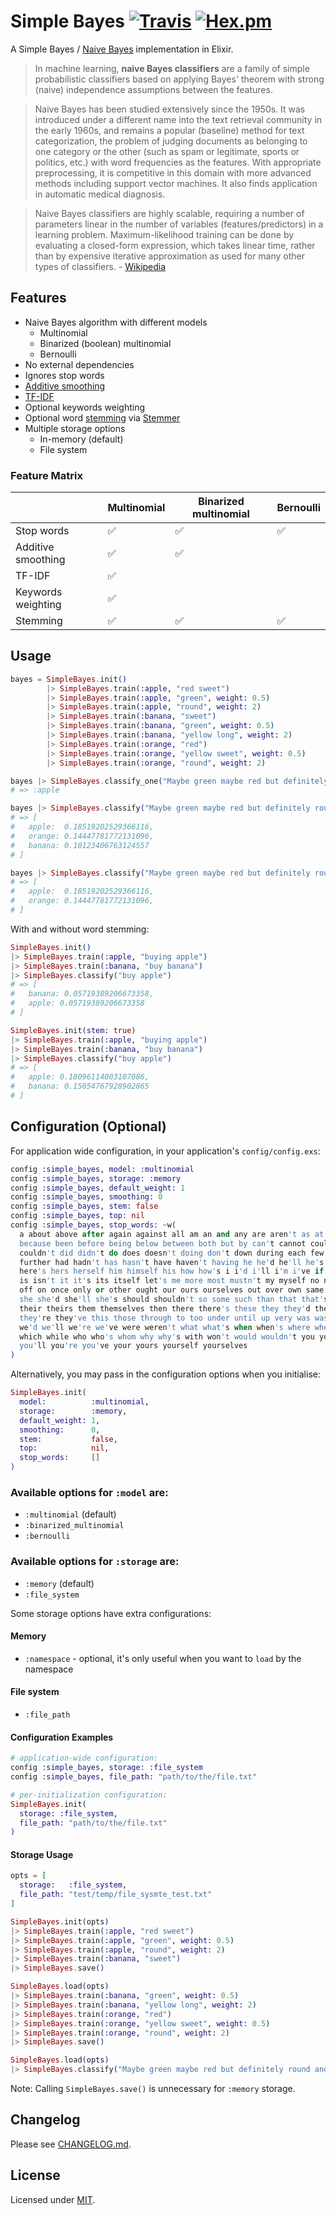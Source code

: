 # Simple Bayes [![Travis](https://img.shields.io/travis/fredwu/simple_bayes.svg)](https://travis-ci.org/fredwu/simple_bayes) [![Hex.pm](https://img.shields.io/hexpm/v/simple_bayes.svg)](https://hex.pm/packages/simple_bayes)

A Simple Bayes / [Naive Bayes](https://en.wikipedia.org/wiki/Naive_Bayes_classifier) implementation in Elixir.

> In machine learning, __naive Bayes classifiers__ are a family of simple probabilistic classifiers based on applying Bayes' theorem with strong (naive) independence assumptions between the features.

> Naive Bayes has been studied extensively since the 1950s. It was introduced under a different name into the text retrieval community in the early 1960s, and remains a popular (baseline) method for text categorization, the problem of judging documents as belonging to one category or the other (such as spam or legitimate, sports or politics, etc.) with word frequencies as the features. With appropriate preprocessing, it is competitive in this domain with more advanced methods including support vector machines. It also finds application in automatic medical diagnosis.

> Naive Bayes classifiers are highly scalable, requiring a number of parameters linear in the number of variables (features/predictors) in a learning problem. Maximum-likelihood training can be done by evaluating a closed-form expression, which takes linear time, rather than by expensive iterative approximation as used for many other types of classifiers. - [Wikipedia](https://en.wikipedia.org/wiki/Naive_Bayes_classifier)

## Features

- Naive Bayes algorithm with different models
  - Multinomial
  - Binarized (boolean) multinomial
  - Bernoulli
- No external dependencies
- Ignores stop words
- [Additive smoothing](https://en.wikipedia.org/wiki/Additive_smoothing)
- [TF-IDF](https://en.wikipedia.org/wiki/Tf-idf)
- Optional keywords weighting
- Optional word [stemming](https://en.wikipedia.org/wiki/Stemming) via [Stemmer](https://github.com/fredwu/stemmer)
- Multiple storage options
  - In-memory (default)
  - File system

### Feature Matrix

|                    | Multinomial | Binarized multinomial | Bernoulli |
|--------------------|-------------|-----------------------|-----------|
| Stop words         | ✅          | ✅                    | ✅       |
| Additive smoothing | ✅          | ✅                    |          |
| TF-IDF             | ✅          |                       |          |
| Keywords weighting | ✅          |                       |          |
| Stemming           | ✅          | ✅                    | ✅       |

## Usage

```elixir
bayes = SimpleBayes.init()
        |> SimpleBayes.train(:apple, "red sweet")
        |> SimpleBayes.train(:apple, "green", weight: 0.5)
        |> SimpleBayes.train(:apple, "round", weight: 2)
        |> SimpleBayes.train(:banana, "sweet")
        |> SimpleBayes.train(:banana, "green", weight: 0.5)
        |> SimpleBayes.train(:banana, "yellow long", weight: 2)
        |> SimpleBayes.train(:orange, "red")
        |> SimpleBayes.train(:orange, "yellow sweet", weight: 0.5)
        |> SimpleBayes.train(:orange, "round", weight: 2)

bayes |> SimpleBayes.classify_one("Maybe green maybe red but definitely round and sweet.")
# => :apple

bayes |> SimpleBayes.classify("Maybe green maybe red but definitely round and sweet.")
# => [
#   apple:  0.18519202529366116,
#   orange: 0.14447781772131096,
#   banana: 0.10123406763124557
# ]

bayes |> SimpleBayes.classify("Maybe green maybe red but definitely round and sweet.", top: 2)
# => [
#   apple:  0.18519202529366116,
#   orange: 0.14447781772131096,
# ]
```

With and without word stemming:

```elixir
SimpleBayes.init()
|> SimpleBayes.train(:apple, "buying apple")
|> SimpleBayes.train(:banana, "buy banana")
|> SimpleBayes.classify("buy apple")
# => [
#   banana: 0.05719389206673358,
#   apple: 0.05719389206673358
# ]

SimpleBayes.init(stem: true)
|> SimpleBayes.train(:apple, "buying apple")
|> SimpleBayes.train(:banana, "buy banana")
|> SimpleBayes.classify("buy apple")
# => [
#   apple: 0.18096114003107086,
#   banana: 0.15054767928902865
# ]
```

## Configuration (Optional)

For application wide configuration, in your application's `config/config.exs`:

```elixir
config :simple_bayes, model: :multinomial
config :simple_bayes, storage: :memory
config :simple_bayes, default_weight: 1
config :simple_bayes, smoothing: 0
config :simple_bayes, stem: false
config :simple_bayes, top: nil
config :simple_bayes, stop_words: ~w(
  a about above after again against all am an and any are aren't as at be
  because been before being below between both but by can't cannot could
  couldn't did didn't do does doesn't doing don't down during each few for from
  further had hadn't has hasn't have haven't having he he'd he'll he's her here
  here's hers herself him himself his how how's i i'd i'll i'm i've if in into
  is isn't it it's its itself let's me more most mustn't my myself no nor not of
  off on once only or other ought our ours ourselves out over own same shan't
  she she'd she'll she's should shouldn't so some such than that that's the
  their theirs them themselves then there there's these they they'd they'll
  they're they've this those through to too under until up very was wasn't we
  we'd we'll we're we've were weren't what what's when when's where where's
  which while who who's whom why why's with won't would wouldn't you you'd
  you'll you're you've your yours yourself yourselves
)
```

Alternatively, you may pass in the configuration options when you initialise:

```elixir
SimpleBayes.init(
  model:          :multinomial,
  storage:        :memory,
  default_weight: 1,
  smoothing:      0,
  stem:           false,
  top:            nil,
  stop_words:     []
)
```

### Available options for `:model` are:

- `:multinomial` (default)
- `:binarized_multinomial`
- `:bernoulli`

### Available options for `:storage` are:

- `:memory` (default)
- `:file_system`

Some storage options have extra configurations:

#### Memory

- `:namespace` - optional, it's only useful when you want to `load` by the namespace

#### File system

- `:file_path`

#### Configuration Examples

```elixir
# application-wide configuration:
config :simple_bayes, storage: :file_system
config :simple_bayes, file_path: "path/to/the/file.txt"

# per-initialization configuration:
SimpleBayes.init(
  storage: :file_system,
  file_path: "path/to/the/file.txt"
)
```

#### Storage Usage

```elixir
opts = [
  storage:   :file_system,
  file_path: "test/temp/file_sysmte_test.txt"
]

SimpleBayes.init(opts)
|> SimpleBayes.train(:apple, "red sweet")
|> SimpleBayes.train(:apple, "green", weight: 0.5)
|> SimpleBayes.train(:apple, "round", weight: 2)
|> SimpleBayes.train(:banana, "sweet")
|> SimpleBayes.save()

SimpleBayes.load(opts)
|> SimpleBayes.train(:banana, "green", weight: 0.5)
|> SimpleBayes.train(:banana, "yellow long", weight: 2)
|> SimpleBayes.train(:orange, "red")
|> SimpleBayes.train(:orange, "yellow sweet", weight: 0.5)
|> SimpleBayes.train(:orange, "round", weight: 2)
|> SimpleBayes.save()

SimpleBayes.load(opts)
|> SimpleBayes.classify("Maybe green maybe red but definitely round and sweet")
```

Note: Calling `SimpleBayes.save()` is unnecessary for `:memory` storage.

## Changelog

Please see [CHANGELOG.md](CHANGELOG.md).

## License

Licensed under [MIT](http://fredwu.mit-license.org/).
